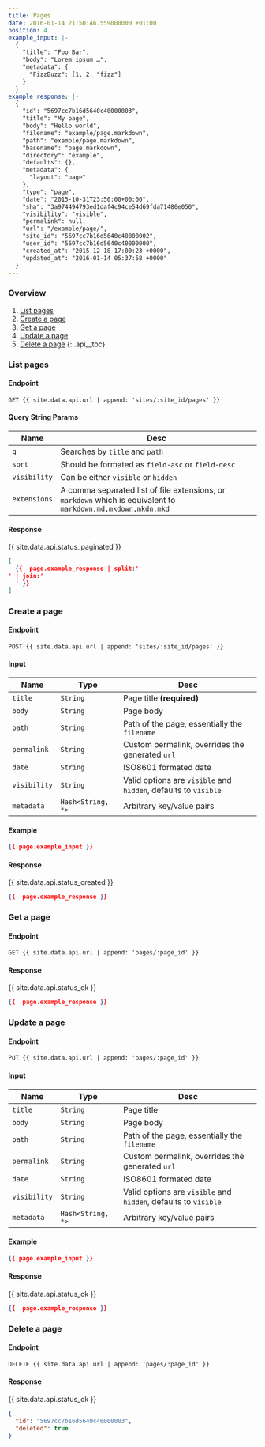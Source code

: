 ```yaml
---
title: Pages
date: 2016-01-14 21:50:46.559000000 +01:00
position: 4
example_input: |-
  {
    "title": "Foo Bar",
    "body": "Lorem ipsum …",
    "metadata": {
      "FizzBuzz": [1, 2, "fizz"]
    }
  }
example_response: |-
  {
    "id": "5697cc7b16d5640c40000003",
    "title": "My page",
    "body": "Hello world",
    "filename": "example/page.markdown",
    "path": "example/page.markdown",
    "basename": "page.markdown",
    "directory": "example",
    "defaults": {},
    "metadata": {
      "layout": "page"
    },
    "type": "page",
    "date": "2015-10-31T23:50:00+00:00",
    "sha": "3a974494793ed1daf4c94ce54d69fda71480e050",
    "visibility": "visible",
    "permalink": null,
    "url": "/example/page/",
    "site_id": "5697cc7b16d5640c40000002",
    "user_id": "5697cc7b16d5640c40000000",
    "created_at": "2015-12-18 17:00:23 +0000",
    "updated_at": "2016-01-14 05:37:58 +0000"
  }
---
```


### Overview

1. [List pages](#list-pages)
1. [Create a page](#create-a-page)
1. [Get a page](#get-a-page)
1. [Update a page](#update-a-page)
1. [Delete a page](#delete-a-page)
{: .api__toc}



### List pages

#### Endpoint

~~~
GET {{ site.data.api.url | append: 'sites/:site_id/pages' }}
~~~

#### Query String Params

| Name | Desc |
|------|------|
| `q`  | Searches by `title` and `path` |
| `sort` | Should be formated as `field-asc` or `field-desc` |
| `visibility` | Can be either `visible` or `hidden` |
| `extensions` | A comma separated list of file extensions, or `markdown` which is equivalent to `markdown,md,mkdown,mkdn,mkd` |

#### Response

{{ site.data.api.status_paginated }}
~~~ json
[
  {{  page.example_response | split:'
' | join:'
  ' }}
]
~~~





### Create a page

#### Endpoint

~~~
POST {{ site.data.api.url | append: 'sites/:site_id/pages' }}
~~~

#### Input

| Name | Type | Desc |
|------|------|------|
| `title` | `String` | Page title **(required)** |
| `body` | `String` | Page body |
| `path` | `String` | Path of the page, essentially the `filename` |
| `permalink` | `String` | Custom permalink, overrides the generated `url` |
| `date` | `String` | ISO8601 formated date |
| `visibility` | `String` | Valid options are `visible` and `hidden`, defaults to `visible` |
| `metadata` | `Hash<String, *>` | Arbitrary key/value pairs |

#### Example

~~~ json
{{ page.example_input }}
~~~

#### Response

{{ site.data.api.status_created }}
~~~ json
{{  page.example_response }}
~~~





### Get a page

#### Endpoint

~~~
GET {{ site.data.api.url | append: 'pages/:page_id' }}
~~~

#### Response

{{ site.data.api.status_ok }}
~~~ json
{{  page.example_response }}
~~~





### Update a page

#### Endpoint

~~~
PUT {{ site.data.api.url | append: 'pages/:page_id' }}
~~~

#### Input

| Name | Type | Desc |
|------|------|------|
| `title` | `String` | Page title |
| `body` | `String` | Page body |
| `path` | `String` | Path of the page, essentially the `filename` |
| `permalink` | `String` | Custom permalink, overrides the generated `url` |
| `date` | `String` | ISO8601 formated date |
| `visibility` | `String` | Valid options are `visible` and `hidden`, defaults to `visible` |
| `metadata` | `Hash<String, *>` | Arbitrary key/value pairs |

#### Example

~~~ json
{{ page.example_input }}
~~~

#### Response

{{ site.data.api.status_ok }}
~~~ json
{{  page.example_response }}
~~~




### Delete a page

#### Endpoint

~~~
DELETE {{ site.data.api.url | append: 'pages/:page_id' }}
~~~

#### Response

{{ site.data.api.status_ok }}
~~~ json
{
  "id": "5697cc7b16d5640c40000003",
  "deleted": true
}
~~~
